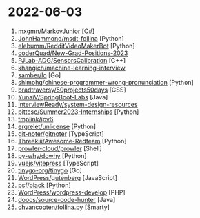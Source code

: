 # 2022-06-03

1. [mxgmn/MarkovJunior](https://github.com/mxgmn/MarkovJunior "Probabilistic PL based on pattern matching and constraint propagation, 148 examples") [C#]
2. [JohnHammond/msdt-follina](https://github.com/JohnHammond/msdt-follina "Codebase to generate an msdt-follina payload") [Python]
3. [elebumm/RedditVideoMakerBot](https://github.com/elebumm/RedditVideoMakerBot "Create Reddit Videos with just✨ one command ✨") [Python]
4. [coderQuad/New-Grad-Positions-2023](https://github.com/coderQuad/New-Grad-Positions-2023 "A collection of New Grad full time roles in SWE, Quant, and PM.") 
5. [PJLab-ADG/SensorsCalibration](https://github.com/PJLab-ADG/SensorsCalibration "OpenCalib: A Multi-sensor Calibration Toolbox for Autonomous Driving") [C++]
6. [khangich/machine-learning-interview](https://github.com/khangich/machine-learning-interview "Machine Learning Interviews from FAANG, Snapchat, LinkedIn. I have offers from Snapchat, Coupang, Stitchfix etc. Blog: mlengineer.io.") 
7. [samber/lo](https://github.com/samber/lo "💥 A Lodash-style Go library based on Go 1.18+ Generics (map, filter, contains, find...)") [Go]
8. [shimohq/chinese-programmer-wrong-pronunciation](https://github.com/shimohq/chinese-programmer-wrong-pronunciation "中国程序员容易发音错误的单词") [Python]
9. [bradtraversy/50projects50days](https://github.com/bradtraversy/50projects50days "50+ mini web projects using HTML, CSS & JS") [CSS]
10. [YunaiV/SpringBoot-Labs](https://github.com/YunaiV/SpringBoot-Labs "一个涵盖六个专栏：Spring Boot 2.X、Spring Cloud、Spring Cloud Alibaba、Dubbo、分布式消息队列、分布式事务的仓库。希望胖友小手一抖，右上角来个 Star，感恩 1024") [Java]
11. [InterviewReady/system-design-resources](https://github.com/InterviewReady/system-design-resources "These are the best resources for System Design on the Internet") 
12. [pittcsc/Summer2023-Internships](https://github.com/pittcsc/Summer2023-Internships "Collection of Summer 2023 tech internships!") [Python]
13. [tmplink/ipv6](https://github.com/tmplink/ipv6 "A document about ipv6.") 
14. [ergrelet/unlicense](https://github.com/ergrelet/unlicense "Dynamic unpacker and import fixer for Themida/WinLicense 2.x and 3.x.") [Python]
15. [git-noter/gitnoter](https://github.com/git-noter/gitnoter "An open source, markdown-based, self-hosted note taking webapp.") [TypeScript]
16. [Threekiii/Awesome-Redteam](https://github.com/Threekiii/Awesome-Redteam "一个红队知识仓库") [Python]
17. [prowler-cloud/prowler](https://github.com/prowler-cloud/prowler "Prowler is an Open Source security tool to perform AWS security best practices assessments, audits, incident response, continuous monitoring, hardening and forensics readiness. It contains more than 240 controls covering CIS, PCI-DSS, ISO27001, GDPR, HIPAA, FFIEC, SOC2, AWS FTR, ENS and custom security frameworks.") [Shell]
18. [py-why/dowhy](https://github.com/py-why/dowhy "DoWhy is a Python library for causal inference that supports explicit modeling and testing of causal assumptions. DoWhy is based on a unified language for causal inference, combining causal graphical models and potential outcomes frameworks.") [Python]
19. [vuejs/vitepress](https://github.com/vuejs/vitepress "Vite & Vue powered static site generator.") [TypeScript]
20. [tinygo-org/tinygo](https://github.com/tinygo-org/tinygo "Go compiler for small places. Microcontrollers, WebAssembly (WASM/WASI), and command-line tools. Based on LLVM.") [Go]
21. [WordPress/gutenberg](https://github.com/WordPress/gutenberg "The Block Editor project for WordPress and beyond. Plugin is available from the official repository.") [JavaScript]
22. [psf/black](https://github.com/psf/black "The uncompromising Python code formatter") [Python]
23. [WordPress/wordpress-develop](https://github.com/WordPress/wordpress-develop "WordPress Develop, Git-ified. Synced from git://develop.git.wordpress.org/, including branches and tags! This repository is just a mirror of the WordPress subversion repository. Please include a link to a pre-existing ticket on https://core.trac.wordpress.org/ with every pull request.") [PHP]
24. [doocs/source-code-hunter](https://github.com/doocs/source-code-hunter "😱 从源码层面，剖析挖掘互联网行业主流技术的底层实现原理，为广大开发者 “提升技术深度” 提供便利。目前开放 Spring 全家桶，Mybatis、Netty、Dubbo 框架，及 Redis、Tomcat 中间件等") [Java]
25. [chvancooten/follina.py](https://github.com/chvancooten/follina.py "POC to replicate the full 'Follina' Office RCE vulnerability for testing purposes") [Smarty]
